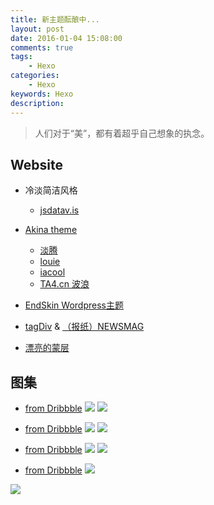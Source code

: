 ```yaml
---
title: 新主题酝酿中...
layout: post
date: 2016-01-04 15:08:00
comments: true
tags: 
    - Hexo
categories: 
    - Hexo
keywords: Hexo
description: 
---
```



> 人们对于“美”，都有着超乎自己想象的执念。


## Website

- 冷淡简洁风格
   - [jsdatav.is](http://jsdatav.is/)

- [Akina theme](http://www.akina.pw/)
  - [淡腾](http://www.zhangdanteng.com/)
  - [louie](http://i94.me/)
  - [iacool](http://iacool.com/)
  - [TA4.cn 波浪](http://www.ta4.cn/)
- [EndSkin Wordpress主题](https://www.endskin.com/)

- [tagDiv](http://tagdiv.com/) & [（报纸）NEWSMAG](http://demo.tagdiv.com/newsmag_classic_blog/)
- [漂亮的蒙层](http://demo.designwall.com/dw-timeline/#)


## 图集

- [from Dribbble](https://dribbble.com/shots/1706854-Nice-Bird-Wordpress-Theme-for-Newspaper-Bloggers-Magazines)
   ![](https://itimetraveler.github.io/2016/01/04/新主题酝酿中/nice-bird-fullpreview1.jpg)
   ![](https://itimetraveler.github.io/2016/01/04/新主题酝酿中/nice-bird-fullpreview.jpg)

<!--more-->

- [from Dribbble](https://dribbble.com/shots/1710969-Life-Style-Concept)
  ![](https://itimetraveler.github.io/2016/01/04/新主题酝酿中/lifestyle_productdetail.png)
  ![](https://itimetraveler.github.io/2016/01/04/新主题酝酿中/lifestyle_homepage.png)

- [from Dribbble](https://dribbble.com/shots/2823040-Fashion-Website)
  ![](https://itimetraveler.github.io/2016/01/04/新主题酝酿中/fashion_website_800x600.png)
  ![](https://itimetraveler.github.io/2016/01/04/新主题酝酿中/atch_web.png)

- [from Dribbble](https://dribbble.com/shots/2665880-EVEN0-magazine-homepage-design)
  ![](https://itimetraveler.github.io/2016/01/04/新主题酝酿中/1-01.jpg)

![](https://itimetraveler.github.io/2016/01/04/新主题酝酿中/confirm-reservation-full.png)


